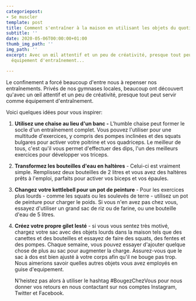 ```yaml
---
categoriepost:
- Se muscler
template: post
title: Comment s'entraîner à la maison en utilisant les objets du quotidien
subtitle: ''
date: 2020-05-06T00:00:00+01:00
thumb_img_path: ''
img_path: ''
excerpt: Avec un œil attentif et un peu de créativité, presque tout peut servir comme
  équipement d'entraînement...

---
```

Le confinement a forcé beaucoup d'entre nous à repenser nos entraînements. Privés de nos gymnases locales, beaucoup ont découvert qu'avec un œil attentif et un peu de créativité, presque tout peut servir comme équipement d'entraînement. 

Voici quelques idées pour vous inspirer: 

1. **Utilisez une chaise au lieu d'un banc -** L'humble chaise peut former le socle d'un entraînement complet. Vous pouvez l'utiliser pour une multitude d'exercices, y compris des pompes inclinées et des squats bulgares pour activer votre poitrine et vos quadriceps. Le meilleur de tous, c'est qu'il vous permet d'effectuer des dips, l'un des meilleurs exercices pour développer vos triceps. 
2. **Transformez les bouteilles d'eau en haltères** - Celui-ci est vraiment simple. Remplissez deux bouteilles de 2 litres et vous avez des haltères prêts à l'emploi, parfaits pour activer vos biceps et vos épaules. 
3. **Changez votre kettlebell pour un pot de peinture** - Pour les exercices plus lourds - comme les squats ou les soulevés de terre - utilisez un pot de peinture pour charger le poids. Si vous n'en avez pas chez vous, essayez d'utiliser un grand sac de riz ou de farine, ou une bouteille d'eau de 5 litres. 
4. **Créez votre propre gilet lesté** - si vous vous sentez très motivé, chargez votre sac avec des objets lourds dans la maison tels que des canettes et des bouteilles et essayez de faire des squats, des fentes et des pompes. Chaque semaine, vous pouvez essayer d'ajouter quelque chose de plus au sac pour augmenter la charge. Assurez-vous que le sac à dos est bien ajusté à votre corps afin qu'il ne bouge pas trop. Nous aimerions savoir quelles autres objets vous avez employés en guise d'equipement. 

   N'heistez pas alors à utiliser le hashtag #BougezChezVous pour nous donner vos retours en nous contactant sur nos comptes Instagram, Twitter et Facebook.